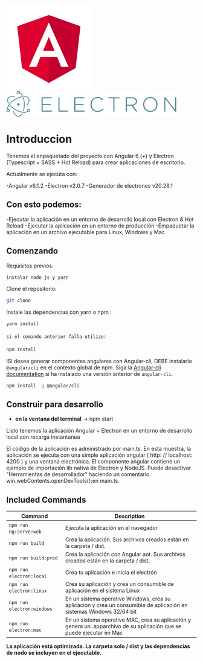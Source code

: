 [![Angular Logo](./logo-angular.jpg)](https://angular.io/) [![Electron Logo](./logo-electron.jpg)](https://electron.atom.io/)



# Introduccion

Tenemos el enpaquetado del proyecto con Angular 6 (+) y Electron (Typescript + SASS + Hot Reload) para crear aplicaciones de escritorio.

Actualmente se ejecuta con:

-Angular v6.1.2
-Electron v2.0.7
-Generador de electrones v20.28.1

Con esto podemos:
-
-Ejecutar la aplicación en un entorno de desarrollo local con Electron & Hot Reload
-Ejecutar la aplicación en un entorno de producción
-Empaquetar la  aplicación en un archivo ejecutable para Linux, Windows y Mac

## Comenzando

Requisitos previos:
``` bash
instalar node js y yarn 
```
Clone el repositorio:

``` bash
git clone 
```

Instale  las dependencias con yarn o npm :


``` bash
yarn install

si el comando anterior falla utilize:

npm install
```




ISi desea generar componentes angulares con Angular-cli, DEBE instalarlo `@angular/cli` en el contexto global de npm. 
Siga la [Angular-cli documentation](https://github.com/angular/angular-cli) si ha instalado una versión anterior de `angular-cli`.

``` bash
npm install -g @angular/cli
```

## Construir para desarrollo

- **en la ventana del terminal** -> npm start  

Listo tenemos la aplicación Angular + Electron en un entorno de desarrollo local con recarga instantanea

El código de la aplicación es administrado por main.ts. En esta muestra, la aplicación se ejecuta con una simple aplicación angular ( http: // localhost: 4200 ) y una ventana electrónica. 
El componente angular contiene un ejemplo de importación lib nativa de Electron y NodeJS. 
Puede desactivar "Herramientas de desarrollador" haciendo un comentario win.webContents.openDevTools();en main.ts.

## Included Commands

|Command|Description|
|--|--|
|`npm run ng:serve:web`| Ejecuta la aplicación en el navegador |
|`npm run build`| Crea la aplicación. Sus archivos creados están en la carpeta / dist. |
|`npm run build:prod`| Crea la aplicación con Angular aot. Sus archivos creados están en la carpeta / dist. |
|`npm run electron:local`| Crea tu aplicación e inicia el electrón
|`npm run electron:linux`| Crea su aplicación y crea un consumible de aplicación en el sistema Linux |
|`npm run electron:windows`| En un sistema operativo Windows, crea su aplicación y crea un consumible de aplicación en sistemas Windows 32/64 bit |
|`npm run electron:mac`|  En un sistema operativo MAC, crea su aplicación y genera un .apparchivo de su aplicación que se puede ejecutar en Mac |

**La aplicación está optimizada. La carpeta solo / dist y las dependencias de nodo se incluyen en el ejecutable.**



